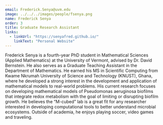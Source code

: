 ```yaml
---
email: Frederick.Senya@uvm.edu
image: ../../../images/people/fsenya.png
name: Frederick Senya
order: 3
title: Graduate Research Assistant
links:
  - linkUrl: "https://senyafred.github.io/"
    linkText: "Personal Website"
---
```

Frederick Senya is a fourth-year PhD student in Mathematical Sciences (Applied Mathematics) at the University of Vermont, advised by Dr. David Bernstein. He also serves as a Graduate Teaching Assistant in the Department of Mathematics. He earned his MS in Scientific Computing from Kwame Nkrumah University of Science and Technology (KNUST), Ghana, where he developed a strong interest in the development and application of mathematical models to real-world problems. His current research focuses on developing mathematical models of Pseudomonas aeruginosa biofilms that integrate redox metabolism with the goal of limiting or disrupting biofilm growth. He believes the “M-cubed” lab is a great fit for any researcher interested in developing computational tools to better understand microbial ecosystems. Outside of academia, he enjoys playing soccer, video games and traveling.
